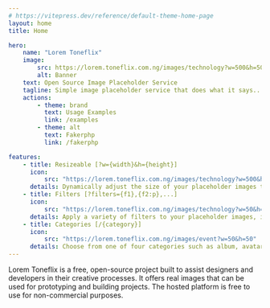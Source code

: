 ```yaml
---
# https://vitepress.dev/reference/default-theme-home-page
layout: home
title: Home

hero:
    name: "Lorem Toneflix"
    image:
        src: https://lorem.toneflix.com.ng/images/technology?w=500&h=500
        alt: Banner
    text: Open Source Image Placeholder Service
    tagline: Simple image placeholder service that does what it says... Provide placeholder images!
    actions:
        - theme: brand
          text: Usage Examples
          link: /examples
        - theme: alt
          text: Fakerphp
          link: /fakerphp

features:
    - title: Resizeable [?w={width}&h={height}]
      icon:
          src: "https://lorem.toneflix.com.ng/images/technology?w=500&h=500&seed=5"
      details: Dynamically adjust the size of your placeholder images to fit any design or layout. Perfect for responsive web design!
    - title: Filters [?filters={f1},{f2:p},...]
      icon:
          src: "https://lorem.toneflix.com.ng/images/technology?w=50&h=50&greyscale=true"
      details: Apply a variety of filters to your placeholder images, including greyscale, sepia, pixelate and blur, to match your design needs.
    - title: Categories [/{category}]
      icon:
          src: "https://lorem.toneflix.com.ng/images/event?w=50&h=50"
      details: Choose from one of four categories such as album, avatar, event and poster to generate relevant placeholder images for your project.
---
```


<div class="readable">
    Lorem Toneflix is a free, open-source project built to assist designers and developers in their creative processes. It offers real images that can be used for prototyping and building projects. The hosted platform is free to use for non-commercial purposes.
</div>
